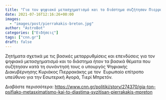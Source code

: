 ```yaml
---
title: "Για τον ψηφιακό μετασχηματισμό και το διάστημα συζήτησαν Πιερρακάκης-Μπρετόν"
date: 2021-07-16T12:16:26+00:00
images:
  - "images/post/pierrakakis-breton.jpg"
author: "AstroBot"
categories: ["Ειδήσεις"]
tags: ["cnn.gr"]
draft: false
---
```


Ζητήματα σχετικά με τις βασικές μεταρρυθμίσεις και επενδύσεις για τον ψηφιακό μετασχηματισμό και το διάστημα ήταν τα βασικά θέματα που συζήτησαν κατά τη συνάντησή τους ο υπουργός Ψηφιακής Διακυβέρνησης Κυριάκος Πιερρακάκης με τον  Ευρωπαίο επίτροπο υπεύθυνο για την Εσωτερική Αγορά, Τιερί Μπρετόν.

Διαβάστε περισσότερα: https://www.cnn.gr/politiki/story/274370/gia-ton-psifiako-metasximatismo-kai-to-diastima-syzitisan-pierrakakis-mpreton
